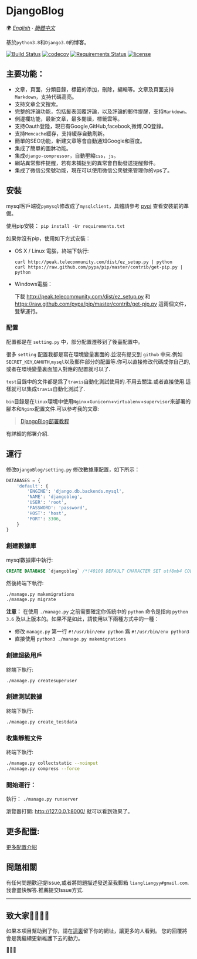 # DjangoBlog

🌍
*[English](/docs/README-en.md) ∙ [簡體中文](README.md)*

基於`python3.8`和`Django3.0`的博客。   

[![Build Status](https://travis-ci.org/liangliangyy/DjangoBlog.svg?branch=master)](https://travis-ci.org/liangliangyy/DjangoBlog) [![codecov](https://codecov.io/gh/liangliangyy/DjangoBlog/branch/master/graph/badge.svg)](https://codecov.io/gh/liangliangyy/DjangoBlog) [![Requirements Status](https://requires.io/github/liangliangyy/DjangoBlog/requirements.svg?branch=master)](https://requires.io/github/liangliangyy/DjangoBlog/requirements/?branch=master)  [![license](https://img.shields.io/github/license/liangliangyy/djangoblog.svg)]()  

## 主要功能：
- 文章，頁面，分類目錄，標籤的添加，刪除，編輯等。文章及頁面支持`Markdown`，支持代碼高亮。
- 支持文章全文搜索。
- 完整的評論功能，包括髮表回覆評論，以及評論的郵件提醒，支持`Markdown`。
- 側邊欄功能，最新文章，最多閱讀，標籤雲等。
- 支持Oauth登陸，現已有Google,GitHub,facebook,微博,QQ登錄。
- 支持`Memcache`緩存，支持緩存自動刷新。
- 簡單的SEO功能，新建文章等會自動通知Google和百度。
- 集成了簡單的圖牀功能。
- 集成`django-compressor`，自動壓縮`css`，`js`。
- 網站異常郵件提醒，若有未捕捉到的異常會自動發送提醒郵件。
- 集成了微信公衆號功能，現在可以使用微信公衆號來管理你的vps了。

## 安裝
mysql客戶端從`pymysql`修改成了`mysqlclient`，具體請參考 [pypi](https://pypi.org/project/mysqlclient/) 查看安裝前的準備。

使用pip安裝： `pip install -Ur requirements.txt`

如果你沒有pip，使用如下方式安裝：
- OS X / Linux 電腦，終端下執行: 

    ```
    curl http://peak.telecommunity.com/dist/ez_setup.py | python
    curl https://raw.github.com/pypa/pip/master/contrib/get-pip.py | python
    ```

- Windows電腦：

    下載 http://peak.telecommunity.com/dist/ez_setup.py 和 https://raw.github.com/pypa/pip/master/contrib/get-pip.py 這兩個文件，雙擊運行。 

### 配置
配置都是在 `setting.py` 中，部分配置遷移到了後臺配置中。

很多 `setting` 配置我都是寫在環境變量裏面的.並沒有提交到 `github` 中來.例如`SECRET_KEY`,`OAHUTH`,`mysql`以及郵件部分的配置等.你可以直接修改代碼成你自己的,或者在環境變量裏面加入對應的配置就可以了.

`test`目錄中的文件都是爲了`travis`自動化測試使用的.不用去關注.或者直接使用.這樣就可以集成`travis`自動化測試了.

`bin`目錄是在`linux`環境中使用`Nginx`+`Gunicorn`+`virtualenv`+`supervisor`來部署的腳本和`Nginx`配置文件.可以參考我的文章:

>[DjangoBlog部署教程](https://www.lylinux.net/article/2019/8/5/58.html)

有詳細的部署介紹.


## 運行

 修改`DjangoBlog/setting.py` 修改數據庫配置，如下所示：

```python
DATABASES = {
    'default': {
        'ENGINE': 'django.db.backends.mysql',
        'NAME': 'djangoblog',
        'USER': 'root',
        'PASSWORD': 'password',
        'HOST': 'host',
        'PORT': 3306,
    }
}
```

### 創建數據庫
mysql數據庫中執行:
```sql
CREATE DATABASE `djangoblog` /*!40100 DEFAULT CHARACTER SET utf8mb4 COLLATE utf8mb4_unicode_ci */;
```

然後終端下執行:
```bash
./manage.py makemigrations
./manage.py migrate
```

**注意：** 在使用 `./manage.py` 之前需要確定你係統中的 `python` 命令是指向 `python 3.6` 及以上版本的。如果不是如此，請使用以下兩種方式中的一種：

- 修改 `manage.py` 第一行 `#!/usr/bin/env python` 爲 `#!/usr/bin/env python3`
- 直接使用 `python3 ./manage.py makemigrations`

### 創建超級用戶

 終端下執行:
```bash
./manage.py createsuperuser
```

### 創建測試數據
終端下執行:
```bash
./manage.py create_testdata
```

### 收集靜態文件
終端下執行:  
```bash
./manage.py collectstatic --noinput
./manage.py compress --force
```

### 開始運行：
執行： `./manage.py runserver`


瀏覽器打開: http://127.0.0.1:8000/  就可以看到效果了。
## 更多配置:
[更多配置介紹](/docs/config.md)

## 問題相關

有任何問題歡迎提Issue,或者將問題描述發送至我郵箱 `liangliangyy#gmail.com`.我會盡快解答.推薦提交Issue方式.  

---
 ## 致大家🙋‍♀️🙋‍♂️
 如果本項目幫助到了你，請在[這裏](https://github.com/liangliangyy/DjangoBlog/issues/214)留下你的網址，讓更多的人看到。
您的回覆將會是我繼續更新維護下去的動力。 

🙏🙏🙏
